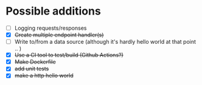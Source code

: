 # Possible additions

* [ ] Logging requests/responses
* [x] ~~Create multiple endpoint handler(s)~~
* [ ] Write to/from a data source (although it's hardly hello world at that point .. )
* [x] ~~Use a CI tool to test/build (Github Actions?)~~
* [x] ~~Make Dockerfile~~
* [x] ~~add unit tests~~
* [x] ~~make a http hello world~~
